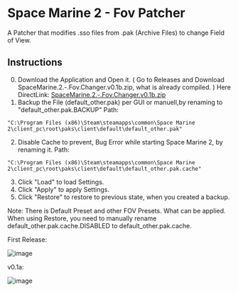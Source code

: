 
# Space Marine 2 - Fov Patcher

A Patcher that modifies .sso files from .pak (Archive Files) to change Field of View.




## Instructions

0. Download the Application and Open it. ( Go to Releases and Download SpaceMarine.2.-.Fov.Changer.v0.1b.zip, what is already compiled. )
   Here DirectLink: [SpaceMarine.2.-.Fov.Changer.v0.1b.zip](https://github.com/St1ckys/SpaceMarine2FovChanger/releases/download/v0.1b/SpaceMarine.2.-.Fov.Changer.v0.1b.zip)
2. Backup the File (default_other.pak) per GUI or manuell,by renaming to "default_other.pak.BACKUP"
Path:
```
"C:\Program Files (x86)\Steam\steamapps\common\Space Marine 2\client_pc\root\paks\client\default\default_other.pak"
```
2. Disable Cache to prevent, Bug Error while starting Space Marine 2, by renaming it.
Path:
```
"C:\Program Files (x86)\Steam\steamapps\common\Space Marine 2\client_pc\root\paks\client\default\default_other.pak.cache"
```
3. Click "Load" to load Settings.
4. Click "Apply" to apply Settings.
5. Click "Restore" to restore to previous state, when you created a backup.

Note:
There is Default Preset and other FOV Presets. What can be applied.
When using Restore, you need to manually rename default_other.pak.cache.DISABLED to default_other.pak.cache.

First Release:

![image](https://github.com/user-attachments/assets/eae3a232-dd15-4236-aefe-a81a114689fa)


v0.1a:

![image](https://github.com/user-attachments/assets/943e2c05-b295-4341-9c0e-1fb8f873f957)

